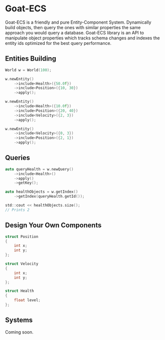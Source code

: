 # Goat-ECS

Goat-ECS is a friendly and pure Entity-Component System. Dynamically build objects, then query the ones with similar properties the same approach you would query a database. Goat-ECS library is an API to manipulate object properties which tracks schema changes and indexes the entity ids optimized for the best query performance.

## Entities Building

```c
World w = World(100);

w.newEntity()
    ->include<Health>({50.0f})
    ->include<Position>({10, 30})
    ->apply();

w.newEntity()
    ->include<Health>({10.0f})
    ->include<Position>({20, 40})
    ->include<Velocity>({2, 3})
    ->apply();

w.newEntity()
    ->include<Velocity>({0, 3})
    ->include<Position>({2, 1})
    ->apply();
```

## Queries

```c
auto queryHealth = w.newQuery()
    ->include<Health>()
    ->apply()
    ->getKey();

auto healthObjects = w.getIndex()
    ->getIndex(queryHealth.getId());

std::cout << healthObjects.size();
// Prints 2
```

## Design Your Own Components

```c
struct Position
{
    int x;
    int y;
};

struct Velocity
{
    int x;
    int y;
};

struct Health
{
    float level;
};
```

## Systems

Coming soon.
